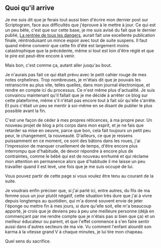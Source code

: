 ## Quoi qu'il arrive

Je me suis dit que je ferais tout aussi bien d'écrire mon dernier post sur Scriptogram, face aux difficultés que j'éprouve à le mettre à jour. Ce qui est un peu bête, c'est que sur cette base, je me suis avisé du fait que le dernier publié, [La rentrée de tous les dangers][1], aurait fait une excellente publication finale, réintroduisant un mince espoir avec tout de suite suspens. Il faut quand même convenir que cette fin d'été est largement moins catastrophique que la précédente, même si tout est loin d'être réglé et que le pire est peut-être encore à venir.

Mais bon, c'est comme ça, autant aller jusqu'au bout.

[1]: http://scriptogr.am/fbenoiton/post/la-rentree-de-tous-les-dangers

Je n'aurais pas fait ce qui était prévu avec le petit cahier rouge de mes notes orphelines. Trop nombreuses, je m'étais dit que je pouvais les retranscrire au plus vite, telles quelles, dans mon journal électronique, et rendre en compte ici du processus. Ce n'est même plus d'actualité. Je suis convaincu maintenant qu'il fallait que je me décide à arrêter ce blog sur cette plateforme, même s'il n'était pas encore tout à fait sûr qu'elle s'arrête. Et puis c'était un peu se mentir à soi-même en se disant de publier le plus possible avant la fin.

C'est une façon de céder à mes propres réticences, à ma propre peur. Un nouveau projet de blog a pris corps dans mon esprit, et je ne fais que retarder sa mise en oeuvre, parce que bon, cela fait toujours un petit peu peur, le changement, la nouveauté. D'ailleurs, ce que je ressens puissamment en ce moment, ce sont des bâtons dans les roues, j'ai l'impression de manquer cruellement de temps, d'être encore plus interrompu que d'habitude, de devoir répondre à encore plus de contraintes, comme le bébé qui est de nouveau enrhumé et qui réclame mon attention en permanence alors que d'habitude il me laisse un peu travailler quand il est levé, une fois que je me suis occupé de lui.

Vous pouvez partir de cette page si vous voulez être tenu au courant de la suite.

Je voudrais enfin préciser que, si j'ai parlé ici, entre autres, du fils de ma femme sous un jour plutôt négatif, cette situation très dure que j'ai à vivre depuis longtemps au quotidien, qui m'a donné souvent envie de jeter l'éponge ou mettre fin à mes jours, si dure qu'elle soit, elle m'a beaucoup apporté, je crois que je deviens peu à peu une meilleure personne (déjà en commençant par me rendre compte que je n'étais pas si bien que ça) et un meilleur éducateur ou parent, et que l'effet commence à s'en faire sentir aussi dans d'autres secteurs de ma vie. Vu comment l'enfant alourdit son karma à la vitesse grand V à chaque minutes, je lui tire mon chapeau.

Quel sens du sacrifice.
